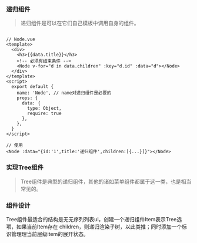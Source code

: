 ### 递归组件
> 递归组件是可以在它们自己模板中调用自身的组件。

```vue

// Node.vue
<template>
  <div>
    <h3>{{data.title}}</h3>
    <!-- 必须有结束条件 -->
    <Node v-for="d in data.children" :key="d.id" :data="d"></Node>
  </div>
</template>
<script>
  export default {
    name: 'Node', // name对递归组件是必要的
    props: {
      data: {
        type: Object,
        require: true
      },
    },
  }
</script>

// 使用
<Node :data="{id:'1',title:'递归组件',children:[{...}]}"></Node>

```

### 实现Tree组件
> Tree组件是典型的递归组件，其他的诸如菜单组件都属于这一类，也是相当常见的。

### 组件设计
Tree组件最适合的结构是⽆无序列列表ul，创建一个递归组件Item表示Tree选项，如果当前Item存在
children，则递归渲染子树，以此类推；同时添加一个标识管理理当前层级item的展开状态。